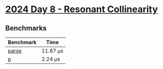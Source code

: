 # [2024 Day 8 - Resonant Collinearity](https://adventofcode.com/2024/day/8)

## Benchmarks

<!-- BEGIN benches -->
| Benchmark                 | Time      |
| ------------------------- | --------- |
| [parse](./src/lib.rs#L10) | 11.87 µs |
| [p](./src/lib.rs#L34)     | 2.24 µs  |
<!-- END benches -->
<!-- BEGIN other_benches -->

<!-- END other_benches -->